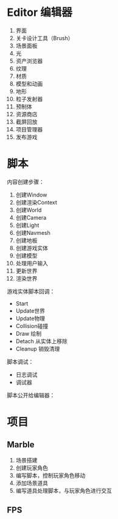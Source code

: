 # Editor 编辑器

1. 界面
2. 关卡设计工具（Brush）
3. 场景面板
4. 光
5. 资产浏览器
6. 纹理
7. 材质
8. 模型和动画
9. 地形
10. 粒子发射器
11. 预制体
12. 资源商店
13. 截屏回放
14. 项目管理器
15. 发布游戏



# 脚本

内容创建步骤：

1. 创建Window
2. 创建渲染Context
3. 创建World
4. 创建Camera
5. 创建Light
6. 创建Navmesh
7. 创建地板
8. 创建游戏实体
9. 创建模型
10. 处理用户输入
11. 更新世界
12. 渲染世界

游戏实体脚本回调：

- Start
- Update世界
- Update物理
- Collision碰撞
- Draw 绘制
- Detach 从实体上移除
- Cleanup 销毁清理

脚本调试：

- 日志调试
- 调试器

脚本公开给编辑器：

# 项目

## Marble

1. 场景搭建
2. 创建玩家角色
3. 编写脚本，控制玩家角色移动
4. 添加场景道具
5. 编写道具处理脚本，与玩家角色进行交互

## FPS
